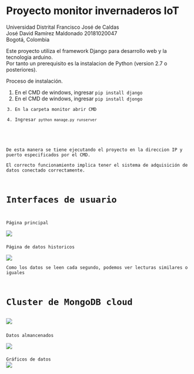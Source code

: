 # Proyecto monitor invernaderos IoT
Universidad Distrital Francisco José de Caldas  
José David Ramírez Maldonado 20181020047  
Bogotá, Colombia

Este proyecto utiliza el framework Django para desarrollo web y la tecnologia arduino.  
Por tanto un prerequisito es la instalacion de Python (version 2.7 o posteriores).

Proceso de instalación.  

<ol>
<li>En el CMD de windows, ingresar <code>pip install django</code></li>
<li>En el CMD de windows, ingresar <code>pip install djongo</li>
<li>En la carpeta monitor abrir CMD</li>
<li>Ingresar <code>python manage.py runserver</code></li>
</ol>

De esta manera se tiene ejecutando el proyecto en la direccion IP y puerto especificados por el CMD.  
El correcto funcionamiento implica tener el sistema de adquisición de datos conectado correctamente.  

# Interfaces de usuario    
Página principal    
<img src="https://i.ibb.co/12F0N4P/UI-1.png" align="left"/>   

Página de datos historicos    
<img src="https://i.ibb.co/85PX1x3/UI-2.png" align="left"/>  
Como los datos se leen cada segundo, podemos ver lecturas similares o iguales  

# Cluster de MongoDB cloud  
<img src="https://i.ibb.co/vsGJpXS/DB-1.png" align="left"/>  

Datos almancenados   
<img src="https://i.ibb.co/THTLxYp/DB-2.png" align="left"/>

Gráficos de datos
<img src="https://i.ibb.co/8c6xQFf/Opera-Snapshot-2021-02-23-095353-charts-mongodb-com.png" align="left"/>



